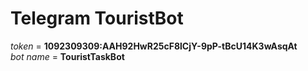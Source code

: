 #  Telegram TouristBot
_token_ = **1092309309:AAH92HwR25cF8lCjY-9pP-tBcU14K3wAsqAt**  
_bot name_ = **TouristTaskBot**
